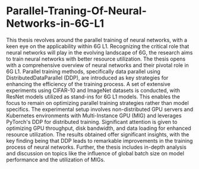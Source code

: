 # Parallel-Traning-Of-Neural-Networks-in-6G-L1

This thesis revolves around the parallel training of neural networks, with a keen eye on the applicability within 6G L1. Recognizing the critical role that neural networks will play in the evolving landscape of 6G, the research aims to train neural networks with better resource utilization.
The thesis opens with a comprehensive overview of neural networks and their pivotal role in 6G L1. Parallel training methods, specifically data parallel using DistributedDataParallel (DDP), are introduced as key strategies for enhancing the efficiency of the training process.
A set of extensive experiments using CIFAR-10 and ImageNet datasets is conducted, with ResNet models utilized as stand-ins for 6G L1 models. This enables the focus to remain on optimizing parallel training strategies rather than model specifics. The experimental setup involves non-distributed GPU servers and Kubernetes environments with Multi-Instance GPU (MIG) and leverages PyTorch's DDP for distributed training. Significant attention is given to optimizing GPU throughput, disk bandwidth, and data loading for enhanced resource utilization.
The results obtained offer significant insights, with the key finding being that DDP leads to remarkable improvements in the training process of neural networks. Further, the thesis includes in-depth analysis and discussion on topics like the influence of global batch size on model performance and the utilization of MIGs.
